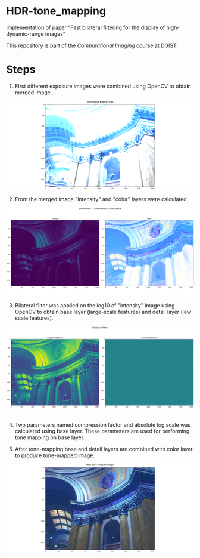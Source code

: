 # HDR-tone_mapping
Implementation of paper "Fast bilateral filtering for the display of high-dynamic-range images"

This repository is part of the *Computational Imaging* course at DGIST.

# Steps

1) First different exposure images were combined using OpenCV to obtain merged image.

![Merged Image](figs/Figure_1.png)

2) From the merged image "intensity" and "color" layers were calculated.

![intensity_color Image](figs/Figure_2.png)

3) Bilateral filter was applied on the log10 of "intensity" image using OpenCV to obtain base layer (large-scale features) and detail layer (low scale features).

![intensity_color Image](figs/Figure_3.png)

4) Two parameters named compression factor and absolute log scale was calculated using base layer. These parameters are used for performing tone mapping on base layer.

5) After tone-mapping base and detail layers are combined with color layer to produce tone-mapped image. 

![tone-mapped Image](figs/Figure_4.png)
